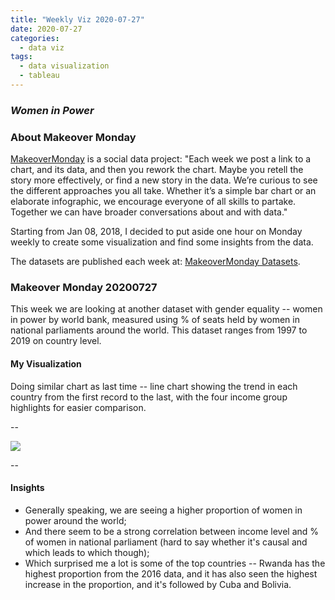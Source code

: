 ```yaml
---
title: "Weekly Viz 2020-07-27"
date: 2020-07-27
categories:
  - data viz
tags:
  - data visualization
  - tableau
---
```


### *Women in Power*


### About Makeover Monday

[MakeoverMonday](http://www.makeovermonday.co.uk/) is a social data project:
"Each week we post a link to a chart, and its data, and then you rework the chart.
Maybe you retell the story more effectively, or find a new story in the data.
We’re curious to see the different approaches you all take. Whether it’s a simple bar chart or an elaborate infographic, we encourage everyone of all skills to partake.
Together we can have broader conversations about and with data."

Starting from Jan 08, 2018, I decided to put aside one hour on Monday weekly to create some visualization and find some insights from the data.

The datasets are published each week at: [MakeoverMonday Datasets](http://www.makeovermonday.co.uk/data/).

### Makeover Monday 20200727

This week we are looking at another dataset with gender equality -- women in power by world bank, measured using % of seats held by women in national parliaments around the world. This dataset ranges from 1997 to 2019 on country level.  

#### My Visualization

Doing similar chart as last time -- line chart showing the trend in each country from the first record to the last, with the four income group highlights for easier comparison.  

--  

<div class='tableauPlaceholder' id='viz1595913564274' style='position: relative'>
<noscript><a href='#'>
  <img alt=' ' src='https:&#47;&#47;public.tableau.com&#47;static&#47;images&#47;Ma&#47;MakeOverMonday2020727WomeninPower&#47;WomeninPower&#47;1_rss.png' style='border: none' />
</a></noscript>
<object class='tableauViz'  style='display:none;'>
  <param name='host_url' value='https%3A%2F%2Fpublic.tableau.com%2F' /> 
  <param name='embed_code_version' value='3' />
  <param name='site_root' value='' />
  <param name='name' value='MakeOverMonday2020727WomeninPower&#47;WomeninPower' />
  <param name='tabs' value='no' />
  <param name='toolbar' value='yes' />
  <param name='static_image' value='https:&#47;&#47;public.tableau.com&#47;static&#47;images&#47;Ma&#47;MakeOverMonday2020727WomeninPower&#47;WomeninPower&#47;1.png' />
  <param name='animate_transition' value='yes' />
  <param name='display_static_image' value='yes' />
  <param name='display_spinner' value='yes' />
  <param name='display_overlay' value='yes' />
  <param name='display_count' value='yes' />
  <param name='language' value='en' />
</object></div>        
<script type='text/javascript'>      
  var divElement = document.getElementById('viz1595913564274');       
  var vizElement = divElement.getElementsByTagName('object')[0];              
  if ( divElement.offsetWidth > 800 ) { vizElement.style.width='800px';vizElement.style.height='827px';} else if ( divElement.offsetWidth > 500 ) { vizElement.style.width='800px';vizElement.style.height='827px';} else { vizElement.style.width='100%';vizElement.style.height='727px';}   
  var scriptElement = document.createElement('script');              
  scriptElement.src = 'https://public.tableau.com/javascripts/api/viz_v1.js';      
  vizElement.parentNode.insertBefore(scriptElement, vizElement);             
</script>
  
  
--  

#### Insights
* Generally speaking, we are seeing a higher proportion of women in power around the world;  
* And there seem to be a strong correlation between income level and % of women in national parliament (hard to say whether it's causal and which leads to which though);  
* Which surprised me a lot is some of the top countries -- Rwanda has the highest proportion from the 2016 data, and it has also seen the highest increase in the proportion, and it's followed by Cuba and Bolivia.  

